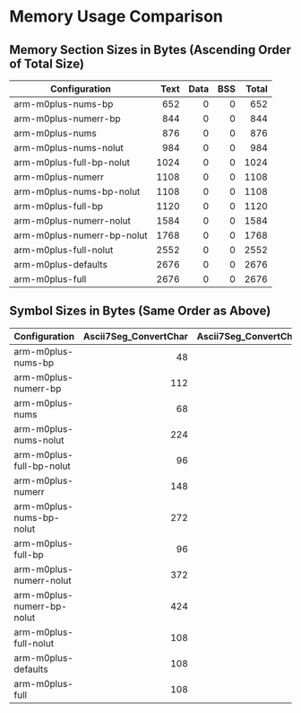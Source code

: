# Memory Usage Comparison

## Memory Section Sizes in Bytes (Ascending Order of Total Size)

| Configuration | Text | Data | BSS | Total |
|--------------|-----:|-----:|----:|------:|
| arm-m0plus-nums-bp | 652 | 0 | 0 | 652 |
| arm-m0plus-numerr-bp | 844 | 0 | 0 | 844 |
| arm-m0plus-nums | 876 | 0 | 0 | 876 |
| arm-m0plus-nums-nolut | 984 | 0 | 0 | 984 |
| arm-m0plus-full-bp-nolut | 1024 | 0 | 0 | 1024 |
| arm-m0plus-numerr | 1108 | 0 | 0 | 1108 |
| arm-m0plus-nums-bp-nolut | 1108 | 0 | 0 | 1108 |
| arm-m0plus-full-bp | 1120 | 0 | 0 | 1120 |
| arm-m0plus-numerr-nolut | 1584 | 0 | 0 | 1584 |
| arm-m0plus-numerr-bp-nolut | 1768 | 0 | 0 | 1768 |
| arm-m0plus-full-nolut | 2552 | 0 | 0 | 2552 |
| arm-m0plus-defaults | 2676 | 0 | 0 | 2676 |
| arm-m0plus-full | 2676 | 0 | 0 | 2676 |

## Symbol Sizes in Bytes (Same Order as Above)

| Configuration | Ascii7Seg_ConvertChar | Ascii7Seg_ConvertChar.part.0 | Ascii7Seg_ConvertNum | Ascii7Seg_ConvertWord | Ascii7Seg_IsSupportedChar | ErrorLUT.0 | MasterLUT | NumLUT | PowersOf10 |
|--------------|-----:|-----:|-----:|-----:|-----:|-----:|-----:|-----:|-----:|
| arm-m0plus-nums-bp | 48 | - | 336 | 76 | 24 | - | - | 12 | 152 |
| arm-m0plus-numerr-bp | 112 | - | 336 | 160 | 60 | 6 | - | 12 | 152 |
| arm-m0plus-nums | 68 | - | 424 | 120 | 24 | - | - | 84 | 152 |
| arm-m0plus-nums-nolut | 224 | - | 434 | 300 | 24 | - | - | - | - |
| arm-m0plus-full-bp-nolut | 96 | - | 468 | 136 | 68 | - | 256 | - | - |
| arm-m0plus-numerr | 148 | - | 432 | 188 | 60 | 42 | - | 84 | 152 |
| arm-m0plus-nums-bp-nolut | 272 | - | 408 | 404 | 24 | - | - | - | - |
| arm-m0plus-full-bp | 96 | - | 412 | 136 | 68 | - | 256 | - | 152 |
| arm-m0plus-numerr-nolut | 372 | 332 | 428 | 392 | 60 | - | - | - | - |
| arm-m0plus-numerr-bp-nolut | 424 | 388 | 396 | 500 | 60 | - | - | - | - |
| arm-m0plus-full-nolut | 108 | - | 432 | 152 | 68 | - | 1792 | - | - |
| arm-m0plus-defaults | 108 | - | 404 | 152 | 68 | - | 1792 | - | 152 |
| arm-m0plus-full | 108 | - | 404 | 152 | 68 | - | 1792 | - | 152 |
